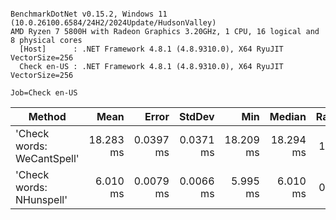 ```

BenchmarkDotNet v0.15.2, Windows 11 (10.0.26100.6584/24H2/2024Update/HudsonValley)
AMD Ryzen 7 5800H with Radeon Graphics 3.20GHz, 1 CPU, 16 logical and 8 physical cores
  [Host]      : .NET Framework 4.8.1 (4.8.9310.0), X64 RyuJIT VectorSize=256
  Check en-US : .NET Framework 4.8.1 (4.8.9310.0), X64 RyuJIT VectorSize=256

Job=Check en-US  

```
| Method                     | Mean      | Error     | StdDev    | Min       | Median    | Ratio |
|--------------------------- |----------:|----------:|----------:|----------:|----------:|------:|
| &#39;Check words: WeCantSpell&#39; | 18.283 ms | 0.0397 ms | 0.0371 ms | 18.209 ms | 18.294 ms |  1.00 |
| &#39;Check words: NHunspell&#39;   |  6.010 ms | 0.0079 ms | 0.0066 ms |  5.995 ms |  6.010 ms |  0.33 |

